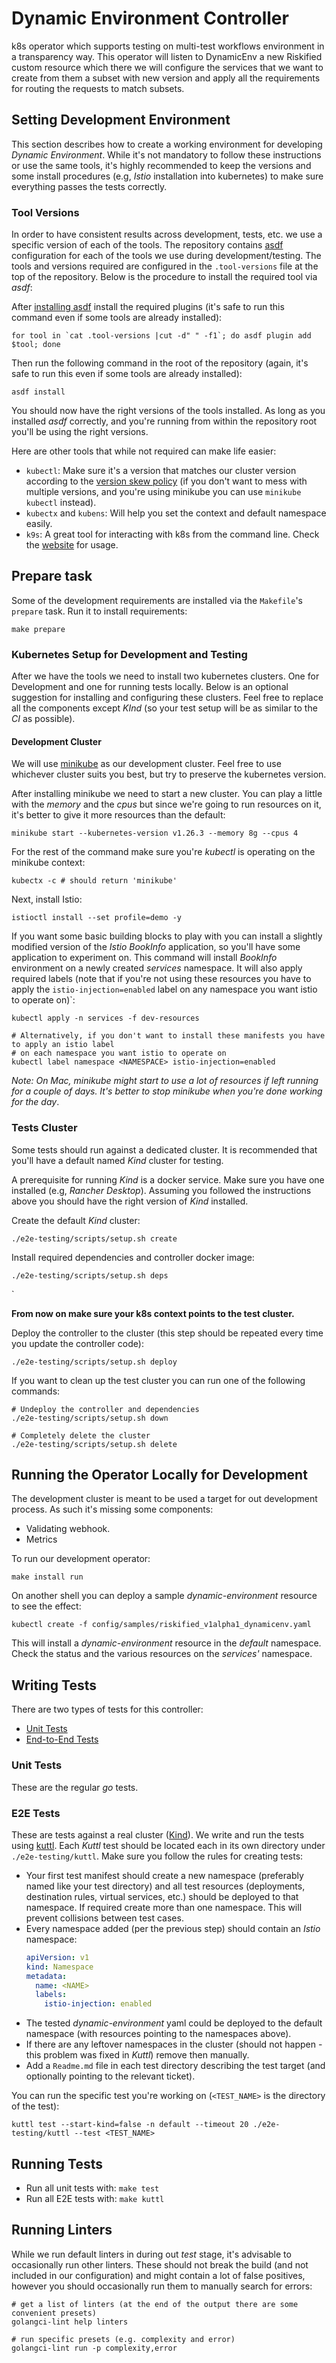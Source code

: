 # Dynamic Environment Controller

k8s operator which supports testing on multi-test workflows environment in a
transparency way. This operator will listen to DynamicEnv a new Riskified custom
resource which there we will configure the services that we want to create from
them a subset with new version and apply all the requirements for routing the
requests to match subsets.

## Setting Development Environment

This section describes how to create a working environment for developing _Dynamic Environment_.
While it's not mandatory to follow these instructions or use the same tools, it's highly recommended
to keep the versions and some install procedures (e.g, _Istio_ installation into kubernetes) to make
sure everything passes the tests correctly.

### Tool Versions

In order to have consistent results across development, tests, etc. we use a specific version of
each of the tools. The repository contains [asdf][] configuration for each of the tools we use
during development/testing. The tools and versions required are configured in the `.tool-versions`
file at the top of the repository. Below is the procedure to install the required tool via _asdf_:

After [installing asdf][asdf-inst] install the required plugins (it's safe to run this command even
if some tools are already installed):

```shell
for tool in `cat .tool-versions |cut -d" " -f1`; do asdf plugin add $tool; done
```

Then run the following command in the root of the repository (again, it's safe to run this even if
some tools are already installed):

```shell
asdf install
```

You should now have the right versions of the tools installed. As long as you installed _asdf_
correctly, and you're running from within the repository root you'll be using the right versions.

Here are other tools that while not required can make life easier:

* `kubectl`: Make sure it's a version that matches our cluster version according to the [version
  skew policy][skew] (if you don't want to mess with multiple versions, and you're using minikube
  you can use `minikube kubectl` instead).
* `kubectx` and `kubens`: Will help you set the context and default namespace easily.
* `k9s`: A great tool for interacting with k8s from the command line. Check the [website][k9s] for
  usage.

## Prepare task

Some of the development requirements are installed via the `Makefile`'s `prepare` task. Run it to
install requirements:

```shell
make prepare
```

### Kubernetes Setup for Development and Testing

After we have the tools we need to install two kubernetes clusters. One for Development and one for
running tests locally. Below is an optional suggestion for installing and configuring these
clusters. Feel free to replace all the components except _KInd_ (so your test setup will be as
similar to the _CI_ as possible).

#### Development Cluster

We will use [minikube][] as our development cluster. Feel free to use whichever cluster suits you
best, but try to preserve the kubernetes version.

After installing minikube we need to start a new
cluster. You can play a little with the _memory_ and the _cpus_ but since we're going to run
resources on it, it's better to give it more resources than the default:

```shell
minikube start --kubernetes-version v1.26.3 --memory 8g --cpus 4
```

For the rest of the command make sure you're _kubectl_ is operating on the minikube context:

```shell
kubectx -c # should return 'minikube'
```

Next, install Istio:

```shell
istioctl install --set profile=demo -y
```

If you want some basic building blocks to play with you can install a slightly modified version of
the _Istio_ _BookInfo_ application, so you'll have some application to experiment on. This command
will install _BookInfo_ environment on a newly created _services_ namespace. It will also apply
required labels (note that if you're not using these resources you have to apply the
`istio-injection=enabled` label on any namespace you want istio to operate on)`:

```shell
kubectl apply -n services -f dev-resources

# Alternatively, if you don't want to install these manifests you have to apply an istio label
# on each namespace you want istio to operate on
kubectl label namespace <NAMESPACE> istio-injection=enabled
```

_Note: On Mac, minikube might start to use a lot of resources if left running for a couple of days.
It's better to stop minikube when you're done working for the day_.

### Tests Cluster

Some tests should run against a dedicated cluster. It is recommended that you'll have a
default named _Kind_ cluster for testing.

A prerequisite for running _Kind_ is a docker service. Make sure you have one installed (e.g,
_Rancher Desktop_). Assuming you followed the instructions above you should have the right version
of _Kind_ installed.

Create the default _Kind_ cluster:

```shell
./e2e-testing/scripts/setup.sh create
```

Install required dependencies and controller docker image:

```shell
./e2e-testing/scripts/setup.sh deps
```

`

**From now on make sure your k8s context points to the test cluster.**

Deploy the controller to the cluster (this step should be repeated every time you update the
controller code):

```shell
./e2e-testing/scripts/setup.sh deploy
````

If you want to clean up the test cluster you can run one of the following commands:

```shell
# Undeploy the controller and dependencies
./e2e-testing/scripts/setup.sh down

# Completely delete the cluster
./e2e-testing/scripts/setup.sh delete
```

## Running the Operator Locally for Development

The development cluster is meant to be used a target for out development process. As such it's
missing some components:

* Validating webhook.
* Metrics

To run our development operator:

```shell
make install run
```

On another shell you can deploy a sample _dynamic-environment_ resource to see the effect:

```shell
kubectl create -f config/samples/riskified_v1alpha1_dynamicenv.yaml
```

This will install a _dynamic-environment_ resource in the _default_ namespace. Check the status and
the various resources on the _services'_ namespace.

## Writing Tests

There are two types of tests for this controller:

* [Unit Tests](#unit-tests)
* [End-to-End Tests](#e2e-tests)

### Unit Tests

These are the regular _go_ tests.

### E2E Tests

These are tests against a real cluster ([Kind][kind]). We write and run the tests using [kuttl][].
Each _Kuttl_ test should be located each in its own directory under `./e2e-testing/kuttl`. Make
sure you follow the rules for creating tests:

* Your first test manifest should create a new namespace (preferably named like your test directory)
  and all test resources (deployments, destination rules, virtual services, etc.) should be deployed
  to that namespace. If required create more than one namespace. This will prevent collisions
  between test cases.
* Every namespace added (per the previous step) should contain an _Istio_ namespace:
    ```yaml
    apiVersion: v1
    kind: Namespace
    metadata:
      name: <NAME>
      labels:
        istio-injection: enabled
    ```
* The tested _dynamic-environment_ yaml could be deployed to the default namespace (with resources
  pointing to the namespaces above).
* If there are any leftover namespaces in the cluster (should not happen - this problem was fixed in
  _Kuttl_) remove then manually.
* Add a `Readme.md` file in each test directory describing the test target (and optionally pointing
  to the relevant ticket).

You can run the specific test you're working on (`<TEST_NAME>` is the directory of the test):

```shell
kuttl test --start-kind=false -n default --timeout 20 ./e2e-testing/kuttl --test <TEST_NAME>
```

## Running Tests

* Run all unit tests with: `make test`
* Run all E2E tests with: `make kuttl`

## Running Linters

While we run default linters in during out _test_ stage, it's advisable to occasionally run other
linters. These should not break the build (and not included in our configuration) and might contain
a lot of false positives, however you should occasionally run them to manually search for errors:

```shell
# get a list of linters (at the end of the output there are some convenient presets)
golangci-lint help linters

# run specific presets (e.g. complexity and error)
golangci-lint run -p complexity,error
```

[asdf]: https://asdf-vm.com/

[asdf-inst]: https://asdf-vm.com/guide/getting-started.html

[kind]: https://kind.sigs.k8s.io/

[kuttl]: https://kuttl.dev/

[minikube]: https://minikube.sigs.k8s.io/

[skew]: https://kubernetes.io/releases/version-skew-policy/

[k9s]: https://k9scli.io/
